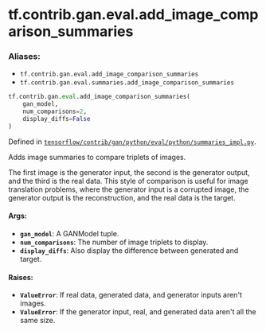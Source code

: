 <div itemscope itemtype="http://developers.google.com/ReferenceObject">
<meta itemprop="name" content="tf.contrib.gan.eval.add_image_comparison_summaries" />
<meta itemprop="path" content="Stable" />
</div>

# tf.contrib.gan.eval.add_image_comparison_summaries

### Aliases:

* `tf.contrib.gan.eval.add_image_comparison_summaries`
* `tf.contrib.gan.eval.summaries.add_image_comparison_summaries`

``` python
tf.contrib.gan.eval.add_image_comparison_summaries(
    gan_model,
    num_comparisons=2,
    display_diffs=False
)
```



Defined in [`tensorflow/contrib/gan/python/eval/python/summaries_impl.py`](https://www.tensorflow.org/code/tensorflow/contrib/gan/python/eval/python/summaries_impl.py).

Adds image summaries to compare triplets of images.

The first image is the generator input, the second is the generator output,
and the third is the real data. This style of comparison is useful for
image translation problems, where the generator input is a corrupted image,
the generator output is the reconstruction, and the real data is the target.

#### Args:

* <b>`gan_model`</b>: A GANModel tuple.
* <b>`num_comparisons`</b>: The number of image triplets to display.
* <b>`display_diffs`</b>: Also display the difference between generated and target.


#### Raises:

* <b>`ValueError`</b>: If real data, generated data, and generator inputs aren't
    images.
* <b>`ValueError`</b>: If the generator input, real, and generated data aren't all the
    same size.